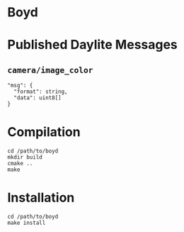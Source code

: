 Boyd
======


Published Daylite Messages
==========================

`camera/image_color`
-------------------

```
"msg": {
  "format": string,
  "data": uint8[]
}
```

Compilation
===============

    cd /path/to/boyd
    mkdir build
    cmake ..
    make

Installation
=============

    cd /path/to/boyd
    make install
